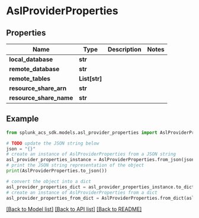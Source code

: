# AslProviderProperties


## Properties

Name | Type | Description | Notes
------------ | ------------- | ------------- | -------------
**local_database** | **str** |  | 
**remote_database** | **str** |  | 
**remote_tables** | **List[str]** |  | 
**resource_share_arn** | **str** |  | 
**resource_share_name** | **str** |  | 

## Example

```python
from splunk_acs_sdk.models.asl_provider_properties import AslProviderProperties

# TODO update the JSON string below
json = "{}"
# create an instance of AslProviderProperties from a JSON string
asl_provider_properties_instance = AslProviderProperties.from_json(json)
# print the JSON string representation of the object
print(AslProviderProperties.to_json())

# convert the object into a dict
asl_provider_properties_dict = asl_provider_properties_instance.to_dict()
# create an instance of AslProviderProperties from a dict
asl_provider_properties_from_dict = AslProviderProperties.from_dict(asl_provider_properties_dict)
```
[[Back to Model list]](../README.md#documentation-for-models) [[Back to API list]](../README.md#documentation-for-api-endpoints) [[Back to README]](../README.md)


